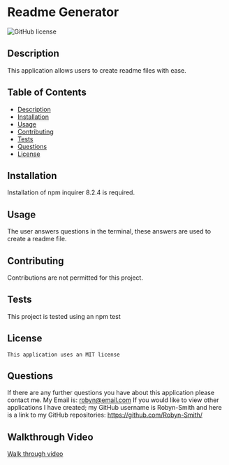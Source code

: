 # Readme Generator
![GitHub license](https://img.shields.io/badge/license-MIT-blue.svg)

  ## Description
  This application allows users to create readme files with ease.

  ## Table of Contents
  + [Description](#description)
  + [Installation](#installation)
  + [Usage](#usage)
  + [Contributing](#contributing)
  + [Tests](#tests)
  + [Questions](#questions)
  + [License](#license)

  ## Installation
  Installation of npm inquirer 8.2.4 is required.


  ## Usage
  The user answers questions in the terminal, these answers are used to create a readme file.


  ## Contributing
  Contributions are not permitted for this project.


  ## Tests
  This project is tested using an npm test


  ## License 
    This application uses an MIT license


  ## Questions
  If there are any further questions you have about this application please contact me. 
  My Email is: robyn@email.com
  If you would like to view other applications I have created; my GitHub username is Robyn-Smith and here is a link to my GitHub repositories: https://github.com/Robyn-Smith/


  ## Walkthrough Video
  [Walk through video](./assets/Walkthrough-quick.mp4)
